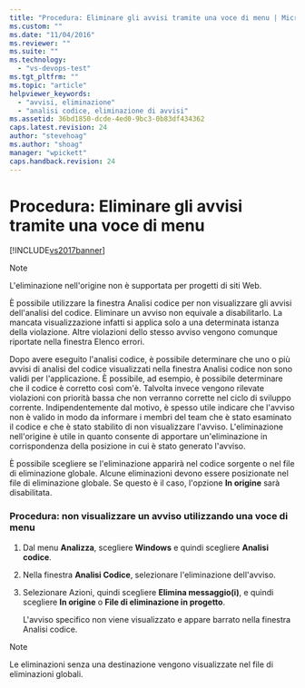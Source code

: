 ```yaml
---
title: "Procedura: Eliminare gli avvisi tramite una voce di menu | Microsoft Docs"
ms.custom: ""
ms.date: "11/04/2016"
ms.reviewer: ""
ms.suite: ""
ms.technology: 
  - "vs-devops-test"
ms.tgt_pltfrm: ""
ms.topic: "article"
helpviewer_keywords: 
  - "avvisi, eliminazione"
  - "analisi codice, eliminazione di avvisi"
ms.assetid: 36bd1850-dcde-4ed0-9bc3-0b83df434362
caps.latest.revision: 24
author: "stevehoag"
ms.author: "shoag"
manager: "wpickett"
caps.handback.revision: 24
---
```

# Procedura: Eliminare gli avvisi tramite una voce di menu
[!INCLUDE[vs2017banner](../code-quality/includes/vs2017banner.md)]

> [!NOTE]
>  L'eliminazione nell'origine non è supportata per progetti di siti Web.  
  
 È possibile utilizzare la finestra Analisi codice per non visualizzare gli avvisi dell'analisi del codice.  Eliminare un avviso non equivale a disabilitarlo.  La mancata visualizzazione infatti si applica solo a una determinata istanza della violazione.  Altre violazioni dello stesso avviso vengono comunque riportate nella finestra Elenco errori.  
  
 Dopo avere eseguito l'analisi codice, è possibile determinare che uno o più avvisi di analisi del codice visualizzati nella finestra Analisi codice non sono validi per l'applicazione.  È possibile, ad esempio, è possibile determinare che il codice è corretto così com'è.  Talvolta invece vengono rilevate violazioni con priorità bassa che non verranno corrette nel ciclo di sviluppo corrente.  Indipendentemente dal motivo, è spesso utile indicare che l'avviso non è valido in modo da informare i membri del team che è stato esaminato il codice e che è stato stabilito di non visualizzare l'avviso.  L'eliminazione nell'origine è utile in quanto consente di apportare un'eliminazione in corrispondenza della posizione in cui è stato generato l'avviso.  
  
 È possibile scegliere se l'eliminazione apparirà nel codice sorgente o nel file di eliminazione globale.  Alcune eliminazioni devono essere posizionate nel file di eliminazione globale.  Se questo è il caso, l'opzione **In origine** sarà disabilitata.  
  
### Procedura: non visualizzare un avviso utilizzando una voce di menu  
  
1.  Dal menu **Analizza**, scegliere **Windows** e quindi scegliere **Analisi codice**.  
  
2.  Nella finestra **Analisi Codice**, selezionare l'eliminazione dell'avviso.  
  
3.  Selezionare Azioni, quindi scegliere **Elimina messaggio\(i\)**, e quindi scegliere **In origine** o **File di eliminazione in progetto**.  
  
     L'avviso specifico non viene visualizzato e appare barrato nella finestra Analisi codice.  
  
> [!NOTE]
>  Le eliminazioni senza una destinazione vengono visualizzate nel file di eliminazioni globali.